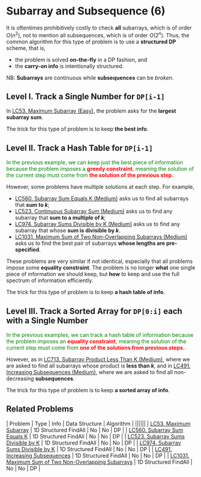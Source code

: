 # Subarray and Subsequence (6)
It is oftentimes prohibitively costly to check **all** subarrays, which is of order $O(n^2)$, not to mention all subsequences, which is of order $O(2^n)$. Thus, the common algorithm for this type of problem is to use a **structured DP** scheme, that is, 

- the problem is solved **on-the-fly** in a DP fashion, and
- the **carry-on info** is intentionally structured.

NB: **Subarrays** are continuous while **subsequences** can be *broken*.

## Level I. Track a Single Number for `DP[i-1]`
In <a href="https://leetcode-cn.com/problems/maximum-subarray/" target="_blank">LC53. Maximum Subarray (Easy)</a>, the problem asks for the **largest subarray sum**.

The trick for this type of problem is to keep **the best info**.

## Level II. Track a Hash Table for ``DP[i-1]``
<span style="color:green">In the previous example, we can keep just the best piece of information because the problem imposes a </span><span style="color:red">**greedy constraint**</span><span style="color:green">, meaning the solution of the current step must come from </span><span style="color:red">**the solution of the previous step.**</span><span style="color:green">
</span>

However, some problems have multiple solutions at each step. For example,
- <a href="https://leetcode-cn.com/problems/subarray-sum-equals-k/" target="_blank">LC560. Subarray Sum Equals K (Medium)</a> asks us to find all subarrays that **sum to $k$**;
- <a href="https://leetcode-cn.com/problems/continuous-subarray-sum/" target="_blank">LC523. Continuous Subarray Sum (Medium)</a> asks us to find any subarray that **sum to a multiple of $k$**;
- <a href="https://leetcode-cn.com/problems/subarray-sums-divisible-by-k/" target="_blank">LC974. Subarray Sums Divisible by K (Medium)</a> asks us to find any subarray that whose **sum is divisible by $k$**.
- <a href="https://leetcode-cn.com/problems/maximum-sum-of-two-non-overlapping-subarrays/" target="_blank">LC1031. Maximum Sum of Two Non-Overlapping Subarrays (Medium)</a> asks us to find the best pair of subarrays **whose lengths are pre-specified**.

These problems are very similar if not identical, especially that all problems impose some **equality constraint**. The problem is no longer **what** one single piece of information we should keep, but **how** to keep and use the full spectrum of information efficiently.

The trick for this type of problem is to keep **a hash table of info**.

## Level III. Track a Sorted Array for `DP[0:i]` each with a Single Number
<span style="color:green">In the previous examples, we can track a hash table of information because the problem imposes an </span><span style="color:red">**equality constraint**</span><span style="color:green">, meaning the solution of the current step must come from </span><span style="color:red">**one of the solutions from previous steps.**</span><span style="color:green">
</span>

However, as in <a href="https://leetcode-cn.com/problems/subarray-product-less-than-k/" target="_blank">LC713. Subarray Product Less Than K (Medium)</a>, where we are asked to find all subarrays whose product is **less than $k$**, and in <a href="https://leetcode-cn.com/problems/increasing-subsequences/" target="_blank">LC491. Increasing Subsequences (Medium)</a>, where we are asked to find all non-decreasing **subsequences**.

The trick for this type of problem is to keep **a sorted array of info**.

## Related Problems

| Problem | Type | Info | Data Structure | Algorithm |
||||||
| [LC53. Maximum Subarray](../../_LeetCodeSol/LC53) | 1D Structured FindAll | No | No | DP |
| [LC560. Subarray Sum Equals K](../../_LeetCodeSol/LC560) | 1D Structured FindAll | No | No | DP |
| [LC523. Subarray Sums Divisible by K](../../_LeetCodeSol/LC523) | 1D Structured FindAll | No | No | DP |
| [LC974. Subarray Sums Divisible by K](../../_LeetCodeSol/LC974) | 1D Structured FindAll | No | No | DP |
| [LC491. Increasing Subsequences](../../_LeetCodeSol/LC491) | 1D Structured FindAll | No | No | DP |
| [LC1031. Maximum Sum of Two Non-Overlapping Subarrays](../../_LeetCodeSol/LC1031) | 1D Structured FindAll | No | No | DP |
